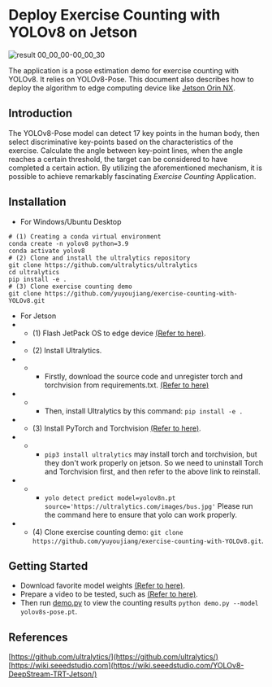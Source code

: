 # Deploy Exercise Counting with YOLOv8 on Jetson

![result 00_00_00-00_00_30](https://github.com/yuyoujiang/exercise-counting-with-YOLOv8/assets/76863444/d5657aa5-5a61-4451-9adb-7f9fbd395a13)




The application is a pose estimation demo for exercise counting with YOLOv8. 
It relies on YOLOv8-Pose.
This document also describes how to deploy the algorithm to edge computing device 
like [Jetson Orin NX](https://www.seeedstudio.com/reComputer-J4011-p-5585.html?queryID=7e0c2522ee08fd79748dfc07645fdd96&objectID=5585&indexName=bazaar_retailer_products).


## Introduction

The YOLOv8-Pose model can detect 17 key points in the human body, 
then select discriminative key-points based on the characteristics of the exercise. 
Calculate the angle between key-point lines, 
when the angle reaches a certain threshold, the target can be considered to have completed a certain action.
By utilizing the aforementioned mechanism, 
it is possible to achieve remarkably fascinating *Exercise Counting* Application.

## Installation

- For Windows/Ubuntu Desktop
```
# (1) Creating a conda virtual environment
conda create -n yolov8 python=3.9
conda activate yolov8
# (2) Clone and install the ultralytics repository
git clone https://github.com/ultralytics/ultralytics
cd ultralytics
pip install -e .
# (3) Clone exercise counting demo
git clone https://github.com/yuyoujiang/exercise-counting-with-YOLOv8.git
```

- For Jetson
- - (1) Flash JetPack OS to edge device [(Refer to here)](https://wiki.seeedstudio.com/reComputer_J4012_Flash_Jetpack/).
- - (2) Install Ultralytics.
- - - Firstly, download the source code and unregister torch and torchvision from requirements.txt. [(Refer to here)](https://wiki.seeedstudio.com/YOLOv8-DeepStream-TRT-Jetson/#install-necessary-packages)
- - - Then, install Ultralytics by this command: `pip install -e .`
- - (3) Install PyTorch and Torchvision [(Refer to here)](https://wiki.seeedstudio.com/YOLOv8-DeepStream-TRT-Jetson/#install-pytorch-and-torchvision).
- - - `pip3 install ultralytics` may install torch and torchvision, but they don't work properly on jetson. So we need to uninstall Torch and Torchvision first, and then refer to the above link to reinstall.
- - - `yolo detect predict model=yolov8n.pt source='https://ultralytics.com/images/bus.jpg'` Please run the command here to ensure that yolo can work properly.
- - (4) Clone exercise counting demo: `git clone https://github.com/yuyoujiang/exercise-counting-with-YOLOv8.git`. 


## Getting Started

- Download favorite model weights [(Refer to here)](https://docs.ultralytics.com/tasks/pose/#models).
- Prepare a video to be tested, such as [(Refer to here)](https://github.com/yuyoujiang/test_video).
- Then run [demo.py](./demo.py) to view the counting results `python demo.py --model yolov8s-pose.pt`.


## References

[https://github.com/ultralytics/](https://github.com/ultralytics/)  
[https://wiki.seeedstudio.com](https://wiki.seeedstudio.com/YOLOv8-DeepStream-TRT-Jetson/)
